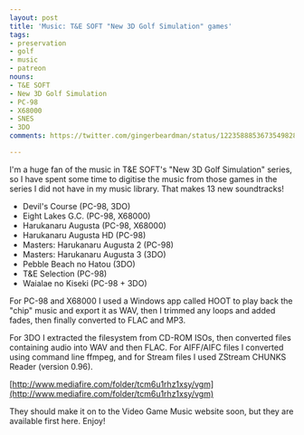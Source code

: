 ```yaml
---
layout: post
title: 'Music: T&E SOFT "New 3D Golf Simulation" games'
tags:
- preservation
- golf
- music
- patreon
nouns:
- T&E SOFT
- New 3D Golf Simulation
- PC-98
- X68000
- SNES
- 3DO
comments: https://twitter.com/gingerbeardman/status/1223588853673549828

---
```


I'm a huge fan of the music in T&E SOFT's "New 3D Golf Simulation" series, so I have spent some time to digitise the music from those games in the series I did not have in my music library. That makes 13 new soundtracks!

- Devil's Course (PC-98, 3DO)
- Eight Lakes G.C. (PC-98, X68000)
- Harukanaru Augusta (PC-98, X68000)
- Harukanaru Augusta HD (PC-98)
- Masters: Harukanaru Augusta 2 (PC-98)
- Masters: Harukanaru Augusta 3 (3DO)
- Pebble Beach no Hatou (3DO)
- T&E Selection (PC-98)
- Waialae no Kiseki (PC-98 + 3DO)

For PC-98 and X68000 I used a Windows app called HOOT to play back the "chip" music and export it as WAV, then I trimmed any loops and added fades, then finally converted to FLAC and MP3. 

For 3DO I extracted the filesystem from CD-ROM ISOs, then converted files containing audio into WAV and then FLAC. For AIFF/AIFC files I converted using command line ffmpeg, and for Stream files I used ZStream CHUNKS Reader (version 0.96).

[http://www.mediafire.com/folder/tcm6u1rhz1xsy/vgm](http://www.mediafire.com/folder/tcm6u1rhz1xsy/vgm)

They should make it on to the Video Game Music website soon, but they are available first here. Enjoy!

